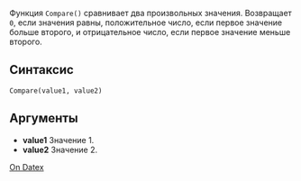 Функция `Compare()` сравнивает два произвольных значения. Возвращает `0`, если значения равны, положительное число, если первое значение больше второго, и отрицательное число, если первое значение меньше второго.

## Синтаксис
``` Compare(value1, value2) ```

## Аргументы
- **value1**
  Значение 1.
- **value2**
  Значение 2.

[On Datex](http://docs.datex.ru/article.htm?id=7172076235998782818)